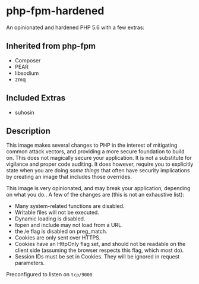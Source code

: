 php-fpm-hardened
================

An opinionated and hardened PHP 5.6 with a few extras:

Inherited from php-fpm
----------------------
* Composer
* PEAR
* libsodium
* zmq

Included Extras
---------------
* suhosin

Description
-----------

This image makes several changes to PHP in the interest of mitigating common attack vectors, and providing a more secure foundation to build on. This does not magically secure your application. It is not a substitute for vigilance and proper code auditing. It does however, require you to explicitly state when you are doing *some things* that often have security implications by creating an image that includes those overrides.

This image is very opinionated, and may break your application, depending on what you do.. A few of the changes are (this is not an exhaustive list):

* Many system-related functions are disabled.
* Writable files will not be executed.
* Dynamic loading is disabled.
* fopen and include may not load from a URL.
* the /e flag is disabled on preg_match.
* Cookies are only sent over HTTPS.
* Cookies have an HttpOnly flag set, and should not be readable on the client side (assuming the browser respects this flag, which most do).
* Session IDs must be set in Cookies. They will be ignored in request parameters.

Preconfigured to listen on ```tcp/9000```.
